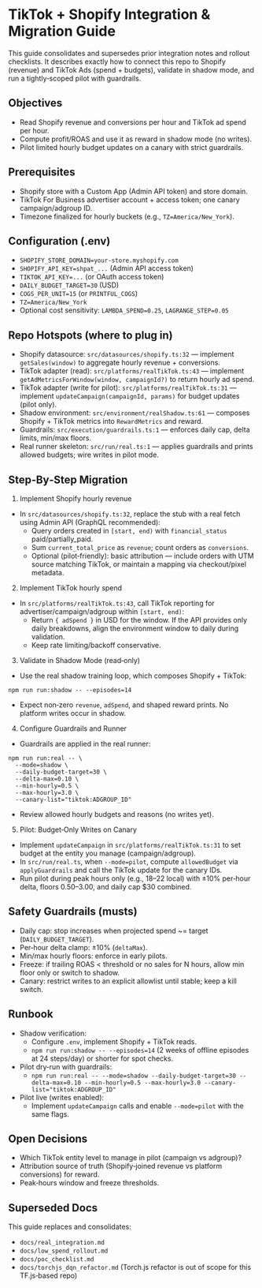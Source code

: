 # TikTok + Shopify Integration & Migration Guide

This guide consolidates and supersedes prior integration notes and rollout checklists. It describes exactly how to connect this repo to Shopify (revenue) and TikTok Ads (spend + budgets), validate in shadow mode, and run a tightly‑scoped pilot with guardrails.

## Objectives

- Read Shopify revenue and conversions per hour and TikTok ad spend per hour.
- Compute profit/ROAS and use it as reward in shadow mode (no writes).
- Pilot limited hourly budget updates on a canary with strict guardrails.

## Prerequisites

- Shopify store with a Custom App (Admin API token) and store domain.
- TikTok For Business advertiser account + access token; one canary campaign/adgroup ID.
- Timezone finalized for hourly buckets (e.g., `TZ=America/New_York`).

## Configuration (.env)

- `SHOPIFY_STORE_DOMAIN=your-store.myshopify.com`
- `SHOPIFY_API_KEY=shpat_...` (Admin API access token)
- `TIKTOK_API_KEY=...` (or OAuth access token)
- `DAILY_BUDGET_TARGET=30` (USD)
- `COGS_PER_UNIT=15` (or `PRINTFUL_COGS`)
- `TZ=America/New_York`
- Optional cost sensitivity: `LAMBDA_SPEND=0.25`, `LAGRANGE_STEP=0.05`

## Repo Hotspots (where to plug in)

- Shopify datasource: `src/datasources/shopify.ts:32` — implement `getSales(window)` to aggregate hourly revenue + conversions.
- TikTok adapter (read): `src/platforms/realTikTok.ts:43` — implement `getAdMetricsForWindow(window, campaignId?)` to return hourly ad spend.
- TikTok adapter (write for pilot): `src/platforms/realTikTok.ts:31` — implement `updateCampaign(campaignId, params)` for budget updates (pilot only).
- Shadow environment: `src/environment/realShadow.ts:61` — composes Shopify + TikTok metrics into `RewardMetrics` and reward.
- Guardrails: `src/execution/guardrails.ts:1` — enforces daily cap, delta limits, min/max floors.
- Real runner skeleton: `src/run/real.ts:1` — applies guardrails and prints allowed budgets; wire writes in pilot mode.

## Step‑By‑Step Migration

1) Implement Shopify hourly revenue

- In `src/datasources/shopify.ts:32`, replace the stub with a real fetch using Admin API (GraphQL recommended):
  - Query orders created in `[start, end)` with `financial_status` paid/partially_paid.
  - Sum `current_total_price` as `revenue`; count orders as `conversions`.
  - Optional (pilot‑friendly): basic attribution — include orders with UTM source matching TikTok, or maintain a mapping via checkout/pixel metadata.

2) Implement TikTok hourly spend

- In `src/platforms/realTikTok.ts:43`, call TikTok reporting for advertiser/campaign/adgroup within `[start, end)`:
  - Return `{ adSpend }` in USD for the window. If the API provides only daily breakdowns, align the environment window to daily during validation.
  - Keep rate limiting/backoff conservative.

3) Validate in Shadow Mode (read‑only)

- Use the real shadow training loop, which composes Shopify + TikTok:

```
npm run run:shadow -- --episodes=14
```

- Expect non‑zero `revenue`, `adSpend`, and shaped reward prints. No platform writes occur in shadow.

4) Configure Guardrails and Runner

- Guardrails are applied in the real runner:

```
npm run run:real -- \
  --mode=shadow \
  --daily-budget-target=30 \
  --delta-max=0.10 \
  --min-hourly=0.5 \
  --max-hourly=3.0 \
  --canary-list="tiktok:ADGROUP_ID"
```

- Review allowed hourly budgets and reasons (no writes yet).

5) Pilot: Budget‑Only Writes on Canary

- Implement `updateCampaign` in `src/platforms/realTikTok.ts:31` to set budget at the entity you manage (campaign/adgroup).
- In `src/run/real.ts`, when `--mode=pilot`, compute `allowedBudget` via `applyGuardrails` and call the TikTok update for the canary IDs.
- Run pilot during peak hours only (e.g., 18–22 local) with ±10% per‑hour delta, floors $0.50–$3.00, and daily cap $30 combined.

## Safety Guardrails (musts)

- Daily cap: stop increases when projected spend ~= target (`DAILY_BUDGET_TARGET`).
- Per‑hour delta clamp: ±10% (`deltaMax`).
- Min/max hourly floors: enforce in early pilots.
- Freeze: if trailing ROAS < threshold or no sales for N hours, allow min floor only or switch to shadow.
- Canary: restrict writes to an explicit allowlist until stable; keep a kill switch.

## Runbook

- Shadow verification:
  - Configure `.env`, implement Shopify + TikTok reads.
  - `npm run run:shadow -- --episodes=14` (2 weeks of offline episodes at 24 steps/day) or shorter for spot checks.
- Pilot dry‑run with guardrails:
  - `npm run run:real -- --mode=shadow --daily-budget-target=30 --delta-max=0.10 --min-hourly=0.5 --max-hourly=3.0 --canary-list="tiktok:ADGROUP_ID"`
- Pilot live (writes enabled):
  - Implement `updateCampaign` calls and enable `--mode=pilot` with the same flags.

## Open Decisions

- Which TikTok entity level to manage in pilot (campaign vs adgroup)?
- Attribution source of truth (Shopify‑joined revenue vs platform conversions) for reward.
- Peak‑hours window and freeze thresholds.

## Superseded Docs

This guide replaces and consolidates:

- `docs/real_integration.md`
- `docs/low_spend_rollout.md`
- `docs/poc_checklist.md`
- `docs/torchjs_dqn_refactor.md` (Torch.js refactor is out of scope for this TF.js‑based repo)

